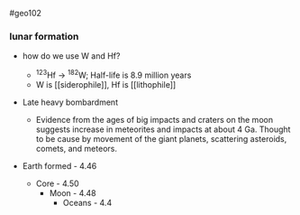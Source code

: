 #geo102 
### lunar formation
- how do we use W and Hf?
	- $^{123}$Hf $\rightarrow$ $^{182}$W; Half-life is 8.9 million years
	-  W is [[siderophile]], Hf is [[lithophile]]
- Late heavy bombardment
	- Evidence from the ages of big impacts and craters on the moon suggests increase in meteorites and impacts at about 4 Ga. Thought to be cause by movement of the giant planets, scattering asteroids, comets, and meteors.

- Earth formed - 4.46
	- Core - 4.50
		- Moon - 4.48
			- Oceans - 4.4